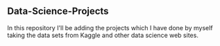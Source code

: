 ## Data-Science-Projects ##  
In this repository I'll be adding the projects which I have done by myself taking the data sets from Kaggle and other data science web sites.           
 
